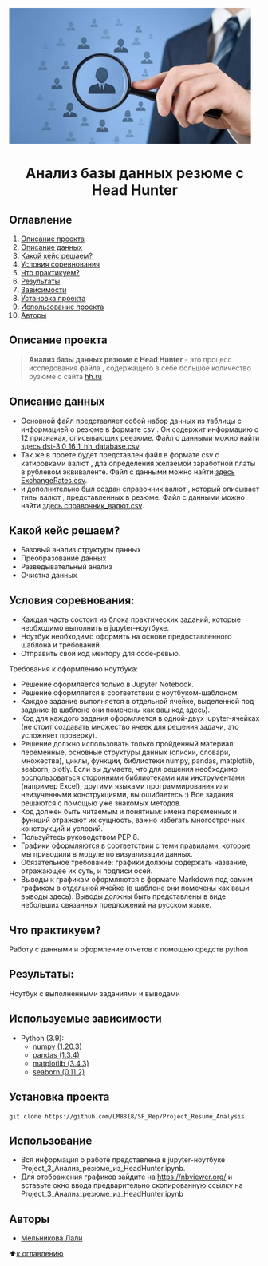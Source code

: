 ![](./images/hh.png)


# <center> Анализ базы данных резюме c Head Hunter </center>


## Оглавление
1. [Описание проекта](#Описание-проекта)
2. [Описание данных](#Описание-данных)
3. [Какой кейс решаем?](#Какой-кейс-решаем?)
4. [Условия соревнования](#Условия-соревнования)
5. [Что практикуем?](#Что-практикуем?)
6. [Результаты](#Результаты)
7. [Зависимости](#Зависимости)
8. [Установка проекта](#Установка-проекта)
9. [Использование проекта](#Использование-проекта)
10. [Авторы](#Авторы)

## Описание проекта

> **Анализ базы данных резюме c Head Hunter** - это процесс исследования файла , содержащего в себе большое количество рузюме с сайта [hh.ru](https://hh.ru)

## Описание данных

* Основной файл представляет собой набор данных из таблицы с информацией о резюме в формате csv .
Он содержит информацию о 12 признаках, описывающих реезюме. Файл с данными можно найти [здесь dst-3.0_16_1_hh_database.csv](https://drive.google.com/file/d/1bvi19OBhrxKd9ZSrObqxGbb_UKH7JzZy/view?usp=drive_link).
* Так же в проете будет представлен файл в формате csv с катировками валют , дла определения желаемой заработной платы в рублевом эквиваленте. Файл с данными можно найти [здесь ExchangeRates.csv](https://drive.google.com/file/d/1HDPxsLhY3xmQSVB07t0V3mHrRkq3dr7y/view?usp=drive_link). 
* и дополнительно был создан справочник валют , который описывает типы валют , представленных в резюме.  Файл с данными можно найти [здесь справочник_валют.csv](https://drive.google.com/file/d/1M9yvpDtZ3nOx9Q9upaJ_aPfv304GJYkp/view?usp=drive_link).  

## Какой кейс решаем?

* Базовый анализ структуры данных
* Преобразование данных
* Разведывательный анализ
* Очистка данных

## Условия соревнования:

* Каждая часть состоит из блока практических заданий, которые необходимо выполнить в jupyter-ноутбуке.
* Ноутбук необходимо оформить на основе предоставленного шаблона и требований.
* Отправить свой код ментору для code-ревью.

Требования к оформлению ноутбука:

* Решение оформляется только в Jupyter Notebook.
* Решение оформляется в соответствии с ноутбуком-шаблоном.
* Каждое задание выполняется в отдельной ячейке, выделенной под задание (в шаблоне они помечены как ваш код здесь).
* Код для каждого задания оформляется в одной-двух jupyter-ячейках (не стоит создавать множество ячеек для решения задачи, это усложняет проверку).
* Решение должно использовать только пройденный материал: переменные, основные структуры данных (списки, словари, множества), циклы, функции, библиотеки numpy, pandas, matplotlib, seaborn, plotly. Если вы думаете, что для решения необходимо воспользоваться сторонними библиотеками или инструментами (например Excel), другими языками программирования или неизученными конструкциями, вы ошибаетесь :) Все задания решаются с помощью уже знакомых методов.
* Код должен быть читаемым и понятным: имена переменных и функций отражают их сущность, важно избегать многострочных конструкций и условий.
* Пользуйтесь руководством PEP 8.
* Графики оформляются в соответствии с теми правилами, которые мы приводили в модуле по визуализации данных.
* Обязательное требование: графики должны содержать название, отражающее их суть, и подписи осей.
* Выводы к графикам оформляются в формате Markdown под самим графиком в отдельной ячейке (в шаблоне они помечены как ваши выводы здесь). Выводы должны быть представлены в виде небольших связанных предложений на русском языке.

## Что практикуем?

Работу с данными и оформление отчетов с помощью средств python

## Результаты:

Ноутбук с выполненными заданиями и выводами

## Используемые зависимости
* Python (3.9):
    * [numpy (1.20.3)](https://numpy.org)
    * [pandas (1.3.4)](https://pandas.pydata.org)
    * [matplotlib (3.4.3)](https://matplotlib.org)
    * [seaborn (0.11.2)](https://seaborn.pydata.org)

## Установка проекта

```
git clone https://github.com/LM8818/SF_Rep/Project_Resume_Analysis
```
## Использование
* Вся информация о работе представлена в jupyter-ноутбуке Project_3_Анализ_резюме_из_HeadHunter.ipynb.
* Для отображения графиков зайдите на https://nbviewer.org/ и вставьте окно ввода предварительно скопированную ссылку на  Project_3_Анализ_резюме_из_HeadHunter.ipynb

## Авторы

* [Мельникова Лали](https://t.me/melniklaly)

 

:arrow_up:[к оглавлению](https://github.com/LM8818/SF_Rep/tree/master/Project_Resume_Analysis/readme.md)
